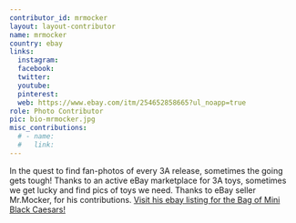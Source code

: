```yaml
---
contributor_id: mrmocker
layout: layout-contributor
name: mrmocker
country: ebay
links:
  instagram: 
  facebook:
  twitter: 
  youtube:
  pinterest: 
  web: https://www.ebay.com/itm/254652858665?ul_noapp=true
role: Photo Contributor
pic: bio-mrmocker.jpg
misc_contributions:
  # - name:  
  #   link: 
---
```

In the quest to find fan-photos of every 3A release, sometimes the going gets tough! Thanks to an active eBay marketplace for 3A toys, sometimes we get lucky and find pics of toys we need. Thanks to eBay seller Mr.Mocker, for his contributions. <a href="https://www.ebay.com/itm/254652858665?ul_noapp=true" target="_blank">Visit his ebay listing for the Bag of Mini Black Caesars!</a>